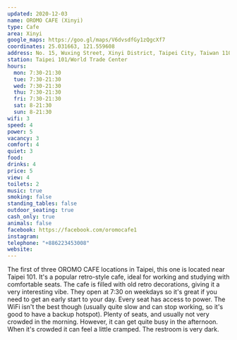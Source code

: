 ```yaml
---
updated: 2020-12-03
name: OROMO CAFE (Xinyi)
type: Cafe
area: Xinyi
google_maps: https://goo.gl/maps/V6dvsdfGy1zQgcXf7
coordinates: 25.031663, 121.559608
address: No. 15, Wuxing Street, Xinyi District, Taipei City, Taiwan 110
station: Taipei 101/World Trade Center
hours:
  mon: 7:30-21:30
  tue: 7:30-21:30
  wed: 7:30-21:30
  thu: 7:30-21:30
  fri: 7:30-21:30
  sat: 8-21:30
  sun: 8-21:30
wifi: 3
speed: 4
power: 5
vacancy: 3
comfort: 4
quiet: 3
food: 
drinks: 4
price: 5
view: 4
toilets: 2
music: true
smoking: false
standing_tables: false
outdoor_seating: true
cash_only: true
animals: false
facebook: https://facebook.com/oromocafe1
instagram: 
telephone: "+886223453008"
website: 
---
```


The first of three OROMO CAFE locations in Taipei, this one is located near Taipei 101. It's a popular retro-style cafe, ideal for working and studying with comfortable seats. The cafe is filled with old retro decorations, giving it a very interesting vibe. They open at 7:30 on weekdays so it's great if you need to get an early start to your day. Every seat has access to power. The WiFi isn't the best though (usually quite slow and can stop working, so it's good to have a backup hotspot). Plenty of seats, and usually not very crowded in the morning. However, it can get quite busy in the afternoon. When it's crowded it can feel a little cramped. The restroom is very dark.
